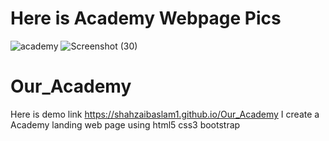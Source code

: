 # Here is Academy Webpage Pics
![academy](https://user-images.githubusercontent.com/109457604/217299354-ca31ad4a-2c0b-4d0b-98e3-7d664aa30964.png)
![Screenshot (30)](https://user-images.githubusercontent.com/109457604/217299053-1927d854-37ee-47f6-b979-31b8e09ff7a3.png)
# Our_Academy
Here is demo link
https://shahzaibaslam1.github.io/Our_Academy I create a Academy landing web page using html5 css3 bootstrap
